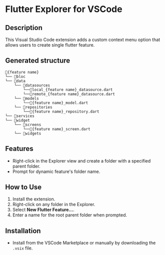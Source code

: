 # Flutter Explorer for VSCode

## Description

This Visual Studio Code extension adds a custom context menu option that allows users to create single flutter feature.

## Generated structure

```
📁{feature name}
└── 📁bloc
└── 📁data
    └── 📁datasources
        └──🔷local_{feature name}_datasource.dart
        └──🔷remote_{feature name}_datasource.dart
    └── 📁models
        └──🔷{feature name}_model.dart
    └── 📁repositories
        └──🔷{feature name}_repository.dart
└── 📁services
└── 📁widget
    └── 📁screens
        └──🔷{feature name}_screen.dart
    └── 📁widgets
```

## Features

- Right-click in the Explorer view and create a folder with a specified parent folder.
- Prompt for dynamic feature's folder name.

## How to Use

1. Install the extension.
2. Right-click on any folder in the Explorer.
3. Select **New Flutter Feature...**.
4. Enter a name for the root parent folder when prompted.

## Installation

- Install from the VSCode Marketplace or manually by downloading the `.vsix` file.
